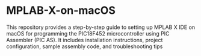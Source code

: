 # MPLAB-X-on-macOS
This repository provides a step-by-step guide to setting up MPLAB X IDE on macOS for programming the PIC18F452 microcontroller using PIC Assembler (PIC AS). It includes installation instructions, project configuration, sample assembly code, and troubleshooting tips

